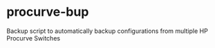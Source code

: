 procurve-bup
============

Backup script to automatically backup configurations from multiple HP Procurve Switches
